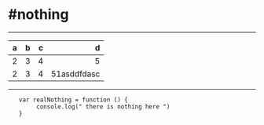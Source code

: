 #nothing
==============
-------
|a  |b   |c  |d  |
|---|---:|---:|---:|
|2  |3   |4  |5  |
|2  |3   |4  |51asddfdasc|
-------
```
   var realNothing = function () {
        console.log(" there is nothing here ")
   }
   
```
